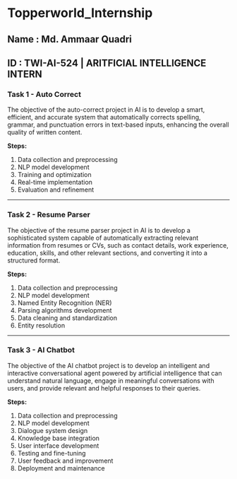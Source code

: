# Topperworld_Internship
## Name : Md. Ammaar Quadri
## ID : TWI-AI-524  |  ARITFICIAL INTELLIGENCE INTERN

### Task 1 - Auto Correct
The objective of the auto-correct project in AI is to develop a smart, efficient, and accurate system that automatically corrects spelling, grammar, and punctuation errors in text-based inputs, enhancing the overall quality of written content.

**Steps:**
1. Data collection and preprocessing
2. NLP model development
3. Training and optimization
4. Real-time implementation
5. Evaluation and refinement

----------------------------------------------------

### Task 2 - Resume Parser
The objective of the resume parser project in AI is to develop a sophisticated system capable of automatically extracting relevant information from resumes or CVs, such as contact details, work experience, education, skills, and other relevant sections, and converting it into a structured format.

**Steps:**
1. Data collection and preprocessing
2. NLP model development
3. Named Entity Recognition (NER)
4. Parsing algorithms development
5. Data cleaning and standardization
6. Entity resolution

----------------------------------------------------

### Task 3 - AI Chatbot
The objective of the AI chatbot project is to develop an intelligent and interactive conversational agent powered by artificial intelligence that can understand natural language, engage in meaningful conversations with users, and provide relevant and helpful responses to their queries.

**Steps:**
1. Data collection and preprocessing
2. NLP model development
3. Dialogue system design
4. Knowledge base integration
5. User interface development
6. Testing and fine-tuning
7. User feedback and improvement
8. Deployment and maintenance
